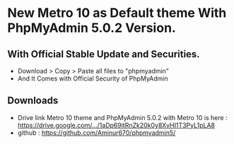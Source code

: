 # New Metro 10 as Default theme With PhpMyAdmin 5.0.2 Version.
## With Official Stable Update and Securities.


* Download > Copy > Paste all files to "phpmyadmin"
* And It Comes with Official Security of PhpMyAdmin

## Downloads
* Drive link Metro 10 theme and PhpMyAdmin 5.0.2 with Metro 10  is here : https://drive.google.com/…/1aDp69itRnZk20k0y8XvHI1T3PyL1pLA8
* github : https://github.com/Aminur670/phpmyadmin5/
